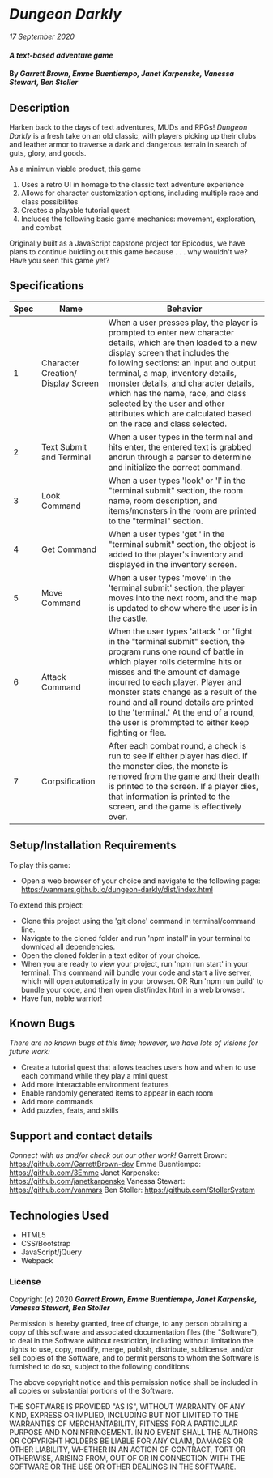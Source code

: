 # _Dungeon Darkly_

_17 September 2020_

#### _A text-based adventure game_

#### By _**Garrett Brown, Emme Buentiempo, Janet Karpenske, Vanessa Stewart, Ben Stoller**_

## Description

Harken back to the days of text adventures, MUDs and RPGs! _Dungeon Darkly_
is a fresh take on an old classic, with players picking up their
clubs and leather armor to traverse a dark and dangerous terrain in search
of guts, glory, and goods. 

As a minimun viable product, this game 
1. Uses a retro UI in homage to the classic text adventure experience
1. Allows for character customization options, including multiple race and class possibilites
1. Creates a playable tutorial quest
1. Includes the following basic game mechanics: movement, exploration, and combat

Originally built as a JavaScript capstone project for Epicodus, we have plans to continue buidling out this game because . . . why wouldn't we? Have you seen this game yet?

## Specifications
| Spec | Name | Behavior |
| -----| ----- | ----- |
| 1 | Character Creation/ Display Screen | When a user presses play, the player is prompted to enter new character details, which are then loaded to a new display screen  that includes the following sections: an input and output terminal, a map, inventory details, monster details, and character details, which has the name, race, and class selected by the user and other attributes which are calculated based on the race and class selected.|
| 2| Text Submit and Terminal | When a user types in the terminal and hits enter, the entered text is grabbed andrun through a parser to determine and initialize the correct command. |
| 3 | Look Command  | When a user types 'look' or 'l' in the "terminal submit" section, the room name, room description, and items/monsters in the room are printed to the "terminal" section. |
| 4 | Get Command | When a user types 'get <object>' in the "terminal submit" section, the object is added to the player's inventory and displayed in the inventory screen. |
| 5 | Move Command | When a user types 'move' in the 'terminal submit' section, the player moves into the next room, and the map is updated to show where the user is in the castle. |
| 6 | Attack Command | When the user types 'attack <object>' or 'fight <object> in the "terminal submit" section, the program runs one round of battle in which player rolls determine hits or misses and the amount of damage incurred to each player. Player and monster stats change as a result of the round and all round details are printed to the 'terminal.' At the end of a round, the user is prommpted to either keep fighting or flee.|
| 7 | Corpsification | After each combat round, a check is run to see if either player has died. If the monster dies, the monste is removed from the game and their death is printed to the screen. If a player dies, that information is printed to the screen, and the game is effectively over. |


## Setup/Installation Requirements

To play this game:
* Open a web browser of your choice and navigate to the following page: https://vanmars.github.io/dungeon-darkly/dist/index.html

To extend this project:
* Clone this project using the 'git clone' command in terminal/command line.
* Navigate to the cloned folder and run 'npm install' in your terminal to download all dependencies.
* Open the cloned folder in a text editor of your choice.
* When you are ready to view your project, run 'npm run start' in your terminal. This command will bundle your code and start a live server, which will open automatically in your browser.
OR
Run 'npm run build' to bundle your code, and then open dist/index.html in a web browser.
* Have fun, noble warrior!

## Known Bugs

_There are no known bugs at this time; however, we have lots of visions for future work:_
* Create a tutorial quest that allows teaches users how and when to use each command while they play a mini quest
* Add more interactable environment features
* Enable randomly generated items to appear in each room
* Add more commands
* Add puzzles, feats, and skills

## Support and contact details

_Connect with us and/or check out our other work!_
Garrett Brown:      https://github.com/GarrettBrown-dev
Emme Buentiempo:    https://github.com/3Emme
Janet Karpenske:    https://github.com/janetkarpenske
Vanessa Stewart:    https://github.com/vanmars
Ben Stoller:        https://github.com/StollerSystem

## Technologies Used

* HTML5
* CSS/Bootstrap
* JavaScript/jQuery
* Webpack

### License

Copyright (c) 2020 **_Garrett Brown, Emme Buentiempo, Janet Karpenske, Vanessa Stewart, Ben Stoller_**

Permission is hereby granted, free of charge, to any person obtaining a copy of this software and associated documentation files (the "Software"), to deal in the Software without restriction, including without limitation the rights to use, copy, modify, merge, publish, distribute, sublicense, and/or sell copies of the Software, and to permit persons to whom the Software is furnished to do so, subject to the following conditions:

The above copyright notice and this permission notice shall be included in all copies or substantial portions of the Software.

THE SOFTWARE IS PROVIDED "AS IS", WITHOUT WARRANTY OF ANY KIND, EXPRESS OR IMPLIED, INCLUDING BUT NOT LIMITED TO THE WARRANTIES OF MERCHANTABILITY, FITNESS FOR A PARTICULAR PURPOSE AND NONINFRINGEMENT. IN NO EVENT SHALL THE AUTHORS OR COPYRIGHT HOLDERS BE LIABLE FOR ANY CLAIM, DAMAGES OR OTHER LIABILITY, WHETHER IN AN ACTION OF CONTRACT, TORT OR OTHERWISE, ARISING FROM, OUT OF OR IN CONNECTION WITH THE SOFTWARE OR THE USE OR OTHER DEALINGS IN THE SOFTWARE.